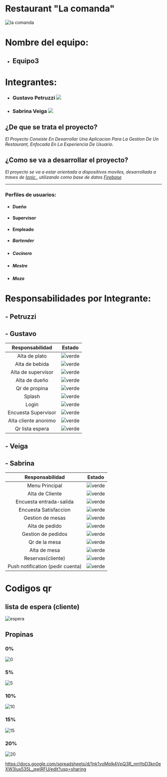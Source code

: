 # Restaurant "La comanda"
![la comanda](https://i.imgur.com/GzRLCcys.png "la comanda")
# Nombre del equipo: 
 - ## Equipo3

# Integrantes:
 - ### Gustavo Petruzzi [![](/images/github.png)](https://github.com/gustavoPetruzzi  "Github de Gustavo Petruzzi")
 - ### Sabrina Veiga  [![](/images/github.png)](https://github.com/Sabsolvei  "Github de Sabrina Veiga")

 
## ¿De que se trata el proyecto?
_El Proyecto Consiste En Desarrollar Una Aplicacion Para La Gestion De Un Restaurant, Enfocada En La Experiencia De Usuario._

## ¿Como se va a desarrollar el proyecto?
_El proyecto se va a estar orientada a dispositivos moviles, desarrollada a traves de [Ionic ](https://ionicframework.com/ "Ionic "), utilizando como base de datos [Firebase](https://firebase.google.com/?hl=es-419 "Firebase")_


***


### Perfiles de usuarios:
-  #### Dueño
-  #### Supervisor
-  #### Empleado
  - ##### Bartender
  - ##### Cocinero
  - ##### Mestre
  - ##### Mozo
 
 # Responsabilidades por Integrante:
##  - Petruzzi
##  - Gustavo


|   Responsabilidad | Estado   |
| :------------: | :------------: |
|  Alta de plato | ![verde](/images/verde.png)  |
|  Alta de bebida |![verde](/images/verde.png)   |
|  Alta de supervisor |![verde](/images/verde.png)   |
|  Alta de dueño |![verde](/images/verde.png)   |
|  Qr de propina |![verde](/images/verde.png)   |
|  Splash | ![verde](/images/verde.png)  |
|  Login |  ![verde](/images/verde.png) |
|  Encuesta Supervisor  |  ![verde](/images/verde.png)   |
|  Alta cliente anonimo  |  ![verde](/images/verde.png)   |
|  Qr lista espera  |  ![verde](/images/verde.png)   |
 
##  - Veiga
##  - Sabrina
|   Responsabilidad | Estado   |
| :------------: | :------------: |
|  Menu Principal| ![verde](/images/verde.png)  |
|  Alta de Cliente |![verde](/images/verde.png)   |
|  Encuesta entrada-salida | ![verde](/images/verde.png)   |
|  Encuesta Satisfaccion |  ![verde](/images/verde.png)   |
|  Gestion de mesas |  ![verde](/images/amarillo.png)   |
|  Alta de pedido |  ![verde](/images/verde.png)   |
|  Gestion de pedidos  |  ![verde](/images/amarillo.png)   |
|  Qr de la mesa  |  ![verde](/images/verde.png)   |
|  Alta de mesa  |  ![verde](/images/verde.png)   |
|  Reservas(cliente)  |  ![verde](/images/verde.png)   |
|  Push notification (pedir cuenta)  |  ![verde](/images/verde.png)   | 

# Codigos qr

## lista de espera (cliente)

![espera](/images/qr/espera.png)

## Propinas

### 0%
![0](images/qr/0porciento.png)

### 5%
![5](images/qr/5porciento.png)

### 10%
![10](images/qr/10porciento.png)

### 15%
![15](images/qr/15.png)

### 20%
![20](images/qr/20.png)




 
https://docs.google.com/spreadsheets/d/1nk1voMplk4VpQ3R_nmYqD3kn0eXW3lus535L_qwjRFU/edit?usp=sharing
